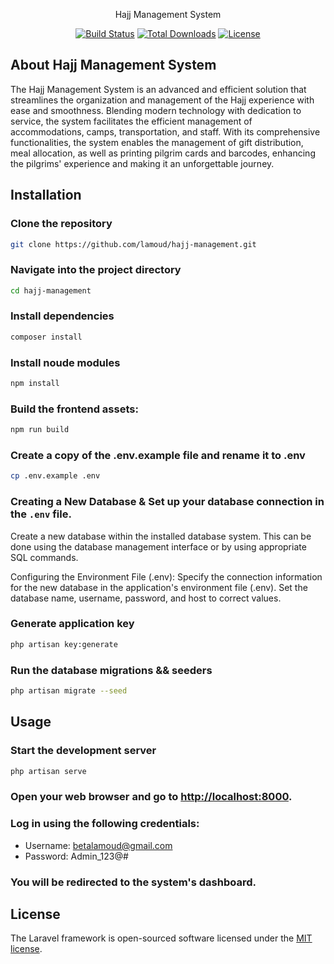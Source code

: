 <p align="center">Hajj Management System</p>

<p align="center">
<a href="https://github.com/laravel/framework/actions"><img src="https://github.com/laravel/framework/workflows/tests/badge.svg" alt="Build Status"></a>
<a href="https://packagist.org/packages/laravel/framework"><img src="https://img.shields.io/packagist/dt/laravel/framework" alt="Total Downloads"></a>
<a href="https://packagist.org/packages/laravel/framework"><img src="https://img.shields.io/packagist/l/laravel/framework" alt="License"></a>
</p>

## About Hajj Management System

The Hajj Management System is an advanced and efficient solution that streamlines the organization and management of the Hajj experience with ease and smoothness. Blending modern technology with dedication to service, the system facilitates the efficient management of accommodations, camps, transportation, and staff. With its comprehensive functionalities, the system enables the management of gift distribution, meal allocation, as well as printing pilgrim cards and barcodes, enhancing the pilgrims' experience and making it an unforgettable journey.

## Installation
### Clone the repository

```bash
git clone https://github.com/lamoud/hajj-management.git
```

### Navigate into the project directory

```bash
cd hajj-management
```

### Install dependencies

```bash
composer install
```

### Install noude modules

```bash
npm install
```

### Build the frontend assets:
```bash
npm run build
```

### Create a copy of the .env.example file and rename it to .env

```bash
cp .env.example .env
```
### Creating a New Database & Set up your database connection in the `.env` file.

Create a new database within the installed database system. This can be done using the database management interface or by using appropriate SQL commands.

Configuring the Environment File (.env): Specify the connection information for the new database in the application's environment file (.env). Set the database name, username, password, and host to correct values.

### Generate application key

```bash
php artisan key:generate
```

### Run the database migrations && seeders

```bash
php artisan migrate --seed
```

## Usage

### Start the development server

```bash
php artisan serve
```
### Open your web browser and go to [http://localhost:8000](http://localhost:8000).

### Log in using the following credentials:
 - Username: betalamoud@gmail.com
 - Password: Admin_123@#

### You will be redirected to the system's dashboard.



## License

The Laravel framework is open-sourced software licensed under the [MIT license](https://opensource.org/licenses/MIT).
